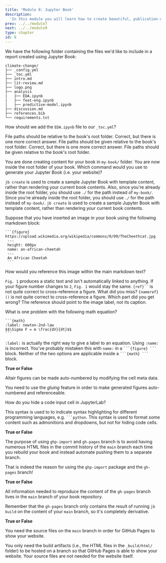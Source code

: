 ```yaml
---
title: 'Module 8: Jupyter Book'
description:
  'In this module you will learn how to create beautiful, publication-ready books and websites using Jupyter Book.' 
prev: ../../module7
next: ../../module9
type: chapter
id: 8
---
```


<exercise id="0" title="Module learning outcomes" type="slides,video">
<slides source="module8/module8_00" shot="23" start="0:00" end="00:37"></slides>
</exercise>
<!-- ------------------------------------ -->
<exercise id="1" title="Create your first Jupyter Book" type="slides,video">
<slides source="module8/module8_02" shot="8" start="0:00" end="00:37"></slides>
</exercise>
<!-- ------------------------------------ -->
<exercise id='2' title="✍️ Practice: Today a reader, tomorrow a leader">

We have the following folder containing the files we'd like to include in a report created using Jupyter Book:

```
climate-change/
├── _config.yml
├── _toc.yml
├── intro.md
├── lit-review.md
├── logo.png
├── analysis
|   ├── EDA.ipynb
|   ├── feat-eng.ipynb
|   ├── predictive-model.ipynb
├── discussion.md
├── references.bib
└── requirements.txt
```

How should we add the `EDA.ipynb` file to our `_toc.yml`?

<choice id="1">

<opt text="<code>- file: EDA.ipynb</code>">
File paths should be relative to the book's root folder.
</opt>

<opt text="<code>- file: analysis/EDA.ipynb</code>">
Correct, but there is one more correct answer.
</opt>

<opt text="<code>- file: EDA</code>">
File paths should be given relative to the book's root folder.
</opt>

<opt text="<code>- file: analysis/EDA</code>">
Correct, but there is one more correct answer.
</opt>

<opt text="Both the first and third options are correct">
File paths should be given relative to the book's root folder.
</opt>

<opt text="Both the second and fourth options are correct" correct='true'>
</opt>

</choice>

You are done creating content for your book in `my-book/` folder. You are now inside the root folder of your book. Which command would you use to generate your Jupyter Book (i.e. your website)?

<choice id="2">

<opt text="<code>jb create my-book/</code>">
<code>jb create</code> is used to create a sample Jupyter Book with template content, rather than rendering your current book contents. Also, since you're already inside the root folder, you should use <code>./</code> for the path instead of <code>my-book/</code>.
</opt>

<opt text="<code>jb build ./</code>"  correct="true">
</opt>

<opt text="<code>jb build my-book/</code>">
Since you're already inside the root folder, you should use <code>./</code> for the path instead of <code>my-book/</code>.
</opt>

<opt text="<code>jb create ./</code>"  correct="true">
<code>jb create</code> is used to create a sample Jupyter Book with template content, rather than rendering your current book contents.
</opt>

</choice>

</exercise>
<!-- ------------------------------------ -->
<exercise id="3" title="Add your own content: Essentials" type="slides,video">
<slides source="module8/module8_03" shot="8" start="0:00" end="00:37"></slides>
</exercise>
<!-- ------------------------------------ -->
<exercise id='4' title="✍️ Practice: Becoming an author">

Suppose that you have inserted an image in your book using the following markdown block:

~~~
```{figure} https://upload.wikimedia.org/wikipedia/commons/0/09/TheCheethcat.jpg
 ---
 height: 600px
 name: an-african-cheetah
 ---
 An African Cheetah
 ```
~~~

How would you reference this image within the main markdown text?

<choice id="1">

<opt text="<code>Fig. 1 shows the image of an African Cheetah.</code>">
<code>Fig. 1</code> produces a static text and isn't automatically linked to anything. If your figure number changes to <code>2</code>, <code>Fig. 1</code> would stay the same.
</opt>

<opt text="<code>{ref}`an-african-cheetah` shows the image of an African Cheetah.</code>">
<code>{ref}``</code> is not quite correct to cross-reference a figure. What did you miss?
</opt>

<opt text="<code>{nameref}`an-african-cheetah` shows the image of an African Cheetah.</code>" correct="true">
</opt>

<opt text="<code>{nameref}(an-african-cheetah) shows the image of an African Cheetah.</code>">
<code>{nameref}()</code> is not quite correct to cross-reference a figure. Which part did you get wrong?
</opt>

<opt text="<code>{nameref}`An African Cheetah` shows the image of an African Cheetah.</code>">
The reference should point to the image label, not its caption.
</opt>

</choice>

What is one problem with the following math equation?

~~~
```{math}
:label: newton-2nd-law
$$\Sigma F = m \frac{dV}{dt}$$
```
~~~

<choice id="2">

<opt text="<code>$$ $$</code> should not be used inside a <code>```{math} ```</code> block" correct="true">
</opt>

<opt text="<code>:label:</code> should be changed to <code>label:</code>">
<code>:label:</code> is actually the right way to give a label to an equation.
</opt>

<opt text="<code>:label:</code> should be replaced by <code>:name:</code>">
Using <code>:name:</code> is incorrect. You've probably mistaken this with <code>name:</code> in a <code>```{figure} ```</code> block.
</opt>

<opt text="<code>$$ $$</code> should be replaced with <code>$ $</code>">
Neither of the two options are applicable inside a <code>```{math} ```</code> block.
</opt>

</choice>

</exercise>
<!-- ------------------------------------ -->
<exercise id="5" title="Add your own content: Advanced features" type="slides,video">
<slides source="module8/module8_04" shot="8" start="0:00" end="00:37"></slides>
</exercise>
<!-- ------------------------------------ -->
<exercise id='6' title="✍️ Practice: Do it like a professional">

**True or False**

Altair figures can be made auto-numbered by modifying the cell meta data.

<choice id="1">

<opt text="True">
You need to use the <i>gluing</i> feature in order to make generated figures auto-numbered and referenceable.
</opt>

<opt text="False" correct="true">
</opt>

</choice>

How do you hide a code input cell in JupyterLab?

<choice id="2">

<opt text="You use a code block starting with <code>```hide-input</code>.">
This syntax is used to to indicate syntax highlighting for different programming languages, e.g. <code>```python</code>.
</opt>

<opt text="You use a code block starting with <code>```{hide-input}</code>.">
This syntax is used to format some content such as admonitions and dropdowns, but not for hiding code cells.
</opt>

<opt text="You add a cell tag called <code>hide-input</code> via the JupyterLab interface." correct="true">
</opt>

</choice>

</exercise>
<!-- ------------------------------------ -->
<exercise id="7" title="Publish your book online" type="slides,video">
<slides source="module8/module8_05" shot="8" start="0:00" end="00:29"></slides>
</exercise>
<!-- ------------------------------------ -->
<exercise id='8' title="✍️ Practice: Publication ready!">

**True or False**

The purpose of using `ghp-import` and `gh-pages` branch is to avoid having numerous HTML files in the commit history of the `main` branch each time you rebuild your book and instead automate pushing them to a separate branch.

<choice id="1">

<opt text="True" correct="true">
</opt>

<opt text="False">
That is indeed the reason for using the <code>ghp-import</code> package and the <code>gh-pages</code> branch!
</opt>

</choice>

**True or False**

All information needed to reproduce the content of the `gh-pages` branch lives in the `main` branch of your book repository.

<choice id="2">

<opt text="True" correct="true">
</opt>

<opt text="False">
Remember that the <code>gh-pages</code> branch only contains the result of running <code>jb build</code> on the content of your <code>main</code> branch, so it's completely derivative.
</opt>

</choice>

**True or False**

You need the source files on the `main` branch in order for GitHub Pages to show your website.

<choice id="3">

<opt text="True">
You only need the build artifacts (i.e., the HTML files in the <code>_build/html/</code> folder) to be hosted on a branch so that GitHub Pages is able to show your website. Your source files are not needed for the website itself.
</opt>

<opt text="False" correct="true">
</opt>

</choice>

</exercise>
<!-- ------------------------------------ -->
<exercise id="9" title="What Did We Learn?" type="slides,video">
<slides source="module8/module8_end" shot="24" start="0:00" end="00:29"></slides>
</exercise>
<!-- ------------------------------------ -->
